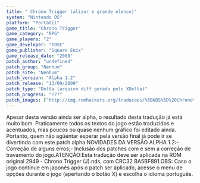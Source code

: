 ```yaml
---
title: " Chrono Trigger (alizor e grande elenco)"
system: "Nintendo DS"
platform: "Portátil"
game_title: "Chrono Trigger"
game_category: "RPG"
game_players: "2"
game_developer: "TOSE"
game_publisher: "Square Enix"
game_release_date: "2008"
patch_author: "undefined"
patch_group: "Nenhum"
patch_site: "Nenhum"
patch_version: "Alpha 1.2"
patch_release: "13/09/2009"
patch_type: "Delta (arquivo diff gerado pelo XDelta)"
patch_progress: "???"
patch_images: ["http://img.romhackers.org/traducoes/%5BNDS%5D%20Chrono%20Trigger%20-%20alizor%20e%20grande%20elenco%20-%201.png","http://img.romhackers.org/traducoes/%5BNDS%5D%20Chrono%20Trigger%20-%20alizor%20e%20grande%20elenco%20-%202.png","http://img.romhackers.org/traducoes/%5BNDS%5D%20Chrono%20Trigger%20-%20alizor%20e%20grande%20elenco%20-%203.png"]
---
```

Apesar desta versão ainda ser alpha, o resultado desta tradução já está muito bom. Praticamente todos os textos do jogo estão traduzidos e acentuados, mas poucos ou quase nenhum gráfico foi editado ainda. Portanto, quem não agüentar esperar pela versão final já pode ir se divertindo com este patch alpha.NOVIDADES DA VERSÃO ALPHA 1.2:- Correção de alguns erros;- Inclusão dos patches com e sem a correção de travamento do jogo.ATENÇÃO:Esta tradução deve ser aplicada na ROM original 2949 - Chrono Trigger (J).nds, com CRC32 BA5BF891.OBS: Caso o jogo continue em japonês após o patch ser aplicado, acesse o menu de opções durante o jogo (apertando o botão X) e escolha o idioma português.